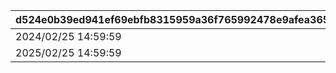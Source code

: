 |d524e0b39ed941ef69ebfb8315959a36f765992478e9afea365dfbf324b28944|943568140ec08ac6a67def7a974f1de01023765d594e879d4ffcd61d4d92d56e|9b738f9590d48c31535bd61955bf036790b4db0deb53e6f05215cd55c387fa7c|ead42ab156abf9d893a5a3f3ad9ee46d0048f6042113ee11f5542537bb249ce1|dff5325c2d138711cc726da62dc3233c0c841be370caf95fd2eb48a98091998c|478034d0ab559f48fd3170e7d66951aa35aa706947476da7746ecd0081a0dc00|6c85658d4284d72ce6be3a3da0c51b323e4445227332ae830b1a7ffdb7a649b7|3ede453911a18b0c8060f6cef2253a1a7f68f4c3edf03908fb097e62cc67911a|0090969ce388ab66e9f97ca60329b62c03866cc913effc568e342dbcbdb7f98b|0f33f13453871b1117636489e3d4ad618485a7aa8cd6ffc4676aafbe0cb02a74|
| --- | --- | --- | --- | --- | --- | --- | --- | --- | --- |
|2024/02/25 14:59:59|2023/08/15 15:00:00|27011|27011|27008|240|114|1|240|1|
|2025/02/25 14:59:59|2024/02/25 15:00:00|27011|27011|27013|240|114|2|240|1|